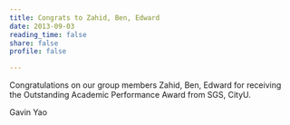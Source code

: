 ```yaml
---
title: Congrats to Zahid, Ben, Edward
date: 2013-09-03
reading_time: false
share: false
profile: false

---
```



<!--more-->

Congratulations on our group members Zahid, Ben, Edward for receiving the Outstanding Academic Performance Award from SGS, CityU.

Gavin Yao